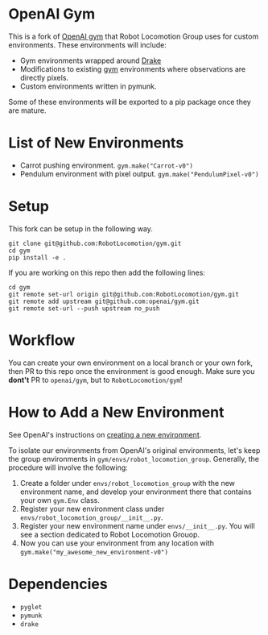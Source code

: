 # OpenAI Gym 

This is a fork of [OpenAI gym](https://github.com/openai/gym) that Robot Locomotion Group uses for custom environments. These environments will include:
- Gym environments wrapped around [Drake](https://drake.mit.edu/)
- Modifications to existing [gym](https://github.com/openai/gym) environments where observations are directly pixels.
- Custom environments written in pymunk.

Some of these environments will be exported to a pip package once they are mature.

# List of New Environments

- Carrot pushing environment. `gym.make("Carrot-v0")`
- Pendulum environment with pixel output. `gym.make("PendulumPixel-v0")`

# Setup 

This fork can be setup in the following way.

```
git clone git@github.com:RobotLocomotion/gym.git
cd gym
pip install -e .
``` 

If you are working on this repo then add the following lines:
```
cd gym 
git remote set-url origin git@github.com:RobotLocomotion/gym.git
git remote add upstream git@github.com:openai/gym.git
git remote set-url --push upstream no_push
```

# Workflow 

You can create your own environment on a local branch or your own fork, then PR to this repo once the environment is good enough.
Make sure you **dont't** PR to `openai/gym`, but to `RobotLocomotion/gym`! 

# How to Add a New Environment

See OpenAI's instructions on [creating a new environment](https://github.com/openai/gym/blob/master/docs/creating-environments.md). 

To isolate our environments from OpenAI's original environments, let's keep the group environments in `gym/envs/robot_locomotion_group`. Generally, the procedure will involve the following:

1. Create a folder under `envs/robot_locomotion_group` with the new environment name, and develop your environment there that contains your own `gym.Env` class.
2. Register your new environment class under `envs/robot_locomotion_group/__init__.py`.
3. Register your new environment name under `envs/__init__.py`. You will see a section dedicated to Robot Locomotion Grouop. 
4. Now you can use your environment from any location with `gym.make("my_awesome_new_environment-v0")`

# Dependencies 
- `pyglet`
- `pymunk`
- `drake`

